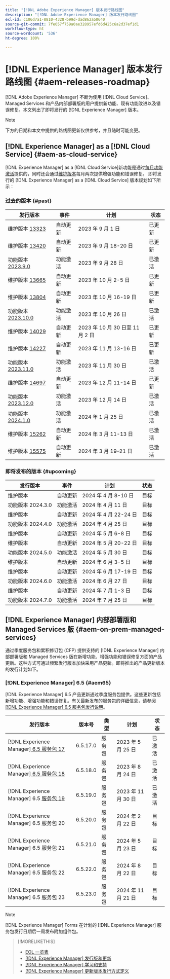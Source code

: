 ```yaml
---
title: "[!DNL Adobe Experience Manager] 版本发行路线图"
description: "[!DNL Adobe Experience Manager] 版本发行路线图"
exl-id: c106d7a1-8810-4328-b99d-dad862a50640
source-git-commit: 7fe057f759a0ae328957efd6d425c6a2d37ef1d1
workflow-type: ht
source-wordcount: '536'
ht-degree: 100%

---
```


# [!DNL Experience Manager] 版本发行路线图 {#aem-releases-roadmap}

[!DNL Adobe Experience Manager] 不断为使用 [!DNL Cloud Service]、Managed Services 和产品内部部署版的用户提供新功能、现有功能改进以及错误修复。本文列出了即将发行的 [!DNL Experience Manager] 版本。

>[!NOTE]
>
>下方的日期和本文中提供的路线图更新仅供参考，并且随时可能变更。

## [!DNL Experience Manager] as a [!DNL Cloud Service] {#aem-as-cloud-service}

[!DNL Experience Manager] as a [!DNL Cloud Service]新功能是通过[每月功能激活](https://experienceleague.adobe.com/docs/experience-manager-cloud-service/content/release-notes/release-notes/release-notes-current.html)提供的，同时还会通过[维护版本](https://experienceleague.adobe.com/docs/experience-manager-cloud-service/content/release-notes/maintenance/latest.html)每月两次提供增强功能和错误修复。
即将发行的 [!DNL Experience Manager] as a [!DNL Cloud Service] 版本规划如下所示：

### 过去的版本 {#past}

| 发行版本 | 事件 | 计划 | 状态 |
|---|---|---|---|
| 维护版本 [13323](https://experienceleague.adobe.com/docs/experience-manager-cloud-service/content/release-notes/maintenance/2023/2023-9-0.html#release-13323) | 自动更新 | 2023 年 9 月 1 日 | 已更新 |
| 维护版本 [13420](https://experienceleague.adobe.com/docs/experience-manager-cloud-service/content/release-notes/maintenance/2023/2023-9-0.html#release-13420) | 自动更新 | 2023 年 9 月 18-20 日 | 已更新 |
| 功能版本 [2023.9.0](https://experienceleague.adobe.com/docs/experience-manager-cloud-service/content/release-notes/release-notes/2023/release-notes-2023-9-0.html) | 功能激活 | 2023 年 9 月 28 日 | 已激活 |
| 维护版本 [13665](https://experienceleague.adobe.com/docs/experience-manager-cloud-service/content/release-notes/maintenance/2023/2023-10-0.html#release-13665) | 自动更新 | 2023 年 10 月 2-5 日 | 已更新 |
| 维护版本 [13804](https://experienceleague.adobe.com/docs/experience-manager-cloud-service/content/release-notes/maintenance/2023/2023-10-0.html#release-13804) | 自动更新 | 2023 年 10 月 16-19 日 | 已更新 |
| 功能版本 [2023.10.0](https://experienceleague.adobe.com/docs/experience-manager-cloud-service/content/release-notes/release-notes/2023/release-notes-2023-10-0.html) | 功能激活 | 2023 年 10 月 26 日 | 已激活 |
| 维护版本 [14029](https://experienceleague.adobe.com/docs/experience-manager-cloud-service/content/release-notes/maintenance/2023/2023-11-0.html#release-14029) | 自动更新 | 2023 年 10 月 30 日至 11 月 2 日 | 已更新 |
| 维护版本 [14227](https://experienceleague.adobe.com/docs/experience-manager-cloud-service/content/release-notes/maintenance/2023/2023-11-0.html#release-14227) | 自动更新 | 2023 年 11 月 13-16 日 | 已更新 |
| 功能版本 [2023.11.0](https://experienceleague.adobe.com/docs/experience-manager-cloud-service/content/release-notes/release-notes/2023/release-notes-2023-11-0.html) | 功能激活 | 2023 年 11 月 30 日 | 已激活 |
| 维护版本 [14697](https://experienceleague.adobe.com/docs/experience-manager-cloud-service/content/release-notes/maintenance/2023/2023-12-0.html#release-14697) | 自动更新 | 2023 年 12 月 11-14 日 | 已更新 |
| 功能版本 [2023.12.0](https://experienceleague.adobe.com/docs/experience-manager-cloud-service/content/release-notes/release-notes/2023/release-notes-2023-12-0.html) | 功能激活 | 2023 年 12 月 14 日 | 已激活 |
| 功能版本 [2024.1.0](https://experienceleague.adobe.com/docs/experience-manager-cloud-service/content/release-notes/release-notes/release-notes-current.html) | 功能激活 | 2024 年 1 月 25 日 | 已激活 |
| 维护版本 [15262](https://experienceleague.adobe.com/docs/experience-manager-cloud-service/content/release-notes/maintenance/2024/2024-3-0.html#release-15262) | 自动更新 | 2024 年 3 月 11-13 日 | 已激活 |
| 维护版本 [15575](https://experienceleague.adobe.com/en/docs/experience-manager-cloud-service/content/release-notes/maintenance/latest) | 自动更新 | 2024 年 3 月 19–21 日 | 已激活 |


### 即将发布的版本 {#upcoming}

| 发行版本 | 事件 | 计划 | 状态 |
|---|---|---|---|
| 维护版本 | 自动更新 | 2024 年 4 月 8-10 日 | 目标 |
| 功能版本 2024.3.0 | 功能激活 | 2024 年 4 月 11 日 | 目标 |
| 维护版本 | 自动更新 | 2024 年 4 月 22-24 日 | 目标 |
| 功能版本 2024.4.0 | 功能激活 | 2024 年 4 月 25 日 | 目标 |
| 维护版本 | 自动更新 | 2024 年 5 月 6-8 日 | 目标 |
| 维护版本 | 自动更新 | 2024 年 5 月 20-22 日 | 目标 |
| 功能版本 2024.5.0 | 功能激活 | 2024 年 5 月 30 日 | 目标 |
| 维护版本 | 自动更新 | 2024 年 6 月 3-5 日 | 目标 |
| 维护版本 | 自动更新 | 2024 年 6 月 17-19 日 | 目标 |
| 功能版本 2024.6.0 | 功能激活 | 2024 年 6 月 27 日 | 目标 |
| 维护版本 | 自动更新 | 2024 年 7 月 1-3 日 | 目标 |
| 功能版本 2024.7.0 | 功能激活 | 2024 年 7 月 25 日 | 目标 |

## [!DNL Experience Manager] 内部部署版和 Managed Services 版 {#aem-on-prem-managed-services}

通过季度服务包和累积修订包 (CFP) 提供支持的 [!DNL Experience Manager] 内部部署版和 Managed Services 版在新增功能、增强功能和错误修复方面的产品更新。这种方式可通过频繁发行版本加快采用产品更新。即将推出的产品更新版本的发行计划如下。

### [!DNL Experience Manager] 6.5 {#aem65}

[!DNL Experience Manager] 6.5 产品更新通过季度服务包提供。这些更新包括新增功能、增强功能和错误修复。有关最新发布的服务包的详细信息，请参阅 [[!DNL Experience Manager]  6.5 服务包发行说明](https://experienceleague.adobe.com/en/docs/experience-manager-65/content/release-notes/release-notes)。

| 发行版本 | 版本号 | 类型 | 计划 | 状态 |
|---|---|---|---|---|
| [!DNL Experience Manager][ 6.5 服务包 17](https://experienceleague.adobe.com/docs/experience-manager-65/content/release-notes/service-pack/6-5-17.html) | 6.5.17.0 | 服务包 | 2023 年 5 月 25 日 | 已激活 |
| [!DNL Experience Manager][ 6.5 服务包 18](https://experienceleague.adobe.com/docs/experience-manager-65/content/release-notes/service-pack/6-5-18.html) | 6.5.18.0 | 服务包 | 2023 年 8 月 24 日 | 已激活 |
| [!DNL Experience Manager] 6.5 [服务包 19](https://experienceleague.adobe.com/docs/experience-manager-65/content/release-notes/release-notes.html) | 6.5.19.0 | 服务包 | 2023 年 11 月 30 日 | 已激活 |
| [!DNL Experience Manager] 6.5 服务包 20 | 6.5.20.0 | 服务包 | 2024 年 2 月 22 日 | 目标 |
| [!DNL Experience Manager] 6.5 服务包 21 | 6.5.21.0 | 服务包 | 2024 年 5 月 23 日 | 目标 |
| [!DNL Experience Manager] 6.5 服务包 22 | 6.5.22.0 | 服务包 | 2024 年 8 月 22 日 | 目标 |
| [!DNL Experience Manager] 6.5 服务包 23 | 6.5.23.0 | 服务包 | 2024 年 11 月 21 日 | 目标 |

>[!NOTE]
>
>[!DNL Experience Manager] Forms 在计划的 [!DNL Experience Manager] 服务包发行日期后一周发布附加组件包。

>[!MORELIKETHIS]
>
>* [EOL 一览表](https://helpx.adobe.com/cn/support/programs/eol-matrix.html)
>* [[!DNL Experience Manager]  发行版和更新](https://experienceleague.adobe.com/docs/experience-manager-release-information/aem-release-updates/aem-releases-updates.html?lang=zh-Hans)
>* [[!DNL Experience Manager]  学习和支持](https://experienceleague.adobe.com/docs/experience-manager-cloud-service.html)
>* [[!DNL Experience Manager]  更新版本发行方式定义](/help/using/update-release-vehicle-definitions.md)
